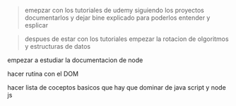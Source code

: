 > emepzar con los tutoriales de udemy siguiendo los proyectos documentarlos y dejar bine explicado para poderlos entender y esplicar 

> despues de estar con los tutoriales empezar la rotacion de olgoritmos y estructuras de datos 

empezar a estudiar la documentacion de node

hacer rutina con el DOM


hacer lista de coceptos basicos que hay que dominar de java script y node js  




